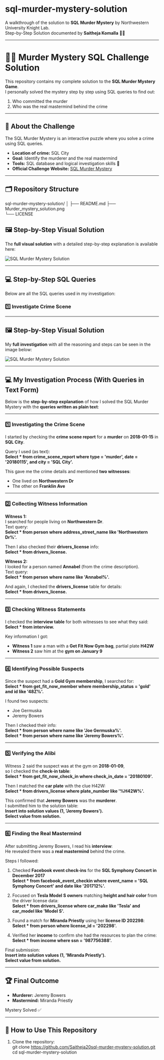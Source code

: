 # sql-murder-mystery-solution
A walkthrough of the solution to **SQL Murder Mystery** by Northwestern University Knight Lab.  
Step-by-Step Solution documented by **Saitheja Komalla** 🕵️‍♂️

---

# 🕵️‍♂️ Murder Mystery SQL Challenge Solution

This repository contains my complete solution to the **SQL Murder Mystery Game**.  
I personally solved the mystery step by step using SQL queries to find out:

1. Who committed the murder  
2. Who was the real mastermind behind the crime  

---

## 📖 About the Challenge

The SQL Murder Mystery is an interactive puzzle where you solve a crime using SQL queries.  

- **Location of crime:** SQL City  
- **Goal:** Identify the murderer and the real mastermind  
- **Tools:** SQL database and logical investigation skills 🧠  
- **Official Challenge Website:** [SQL Murder Mystery](https://mystery.knightlab.com/)

---

## 🗂️ Repository Structure
sql-murder-mystery-solution/
│
├── README.md
├── Murder_mystery_solution.png   
└── LICENSE                        


## 🖼️ Step-by-Step Visual Solution

The **full visual solution** with a detailed step-by-step explanation is available here:

![SQL Murder Mystery Solution](Murder_mystery_solution.png)

---

## 💻 Step-by-Step SQL Queries

Below are all the SQL queries used in my investigation:

### 1️⃣ Investigate Crime Scene


---

## 🖼️ Step-by-Step Visual Solution

My **full investigation** with all the reasoning and steps can be seen in the image below:

![SQL Murder Mystery Solution](Murder_mystery_solution.png)

---

## 💻 My Investigation Process (With Queries in Text Form)

Below is the **step-by-step explanation** of how I solved the SQL Murder Mystery with the **queries written as plain text**:

---

### 1️⃣ Investigating the Crime Scene

I started by checking the **crime scene report** for a **murder** on **2018-01-15** in **SQL City**.

Query I used (as text):  
**Select * from crime_scene_report where type = 'murder', date = '20180115', and city = 'SQL City'.**

This gave me the crime details and mentioned **two witnesses**:
- One lived on **Northwestern Dr**  
- The other on **Franklin Ave**

---

### 2️⃣ Collecting Witness Information

**Witness 1:**  
I searched for people living on **Northwestern Dr**.  
Text query:  
**Select * from person where address_street_name like 'Northwestern Dr%'.**

Then I also checked their **drivers_license** info:  
**Select * from drivers_license.**

**Witness 2:**  
I looked for a person named **Annabel** (from the crime description).  
Text query:  
**Select * from person where name like 'Annabel%'.**

And again, I checked the **drivers_license** table for details:  
**Select * from drivers_license.**

---

### 3️⃣ Checking Witness Statements

I checked the **interview table** for both witnesses to see what they said:  
**Select * from interview.**

Key information I got:  
- **Witness 1** saw a man with a **Get Fit Now Gym bag**, partial plate **H42W**  
- **Witness 2** saw him at the **gym on January 9**

---

### 4️⃣ Identifying Possible Suspects

Since the suspect had a **Gold Gym membership**, I searched for:  
**Select * from get_fit_now_member where membership_status = 'gold' and id like '48Z%'.**

I found two suspects:  
- Joe Germuska  
- Jeremy Bowers

Then I checked their info:  
**Select * from person where name like 'Joe Germuska%'.**  
**Select * from person where name like 'Jeremy Bowers%'.**

---

### 5️⃣ Verifying the Alibi

Witness 2 said the suspect was at the gym on **2018-01-09**,  
so I checked the **check-in table**:  
**Select * from get_fit_now_check_in where check_in_date = '20180109'.**

Then I matched the **car plate** with the clue H42W:  
**Select * from drivers_license where plate_number like '%H42W%'.**

This confirmed that **Jeremy Bowers** was the **murderer**.  
I submitted him to the solution table:  
**Insert into solution values (1, 'Jeremy Bowers').**  
**Select value from solution.**

---

### 6️⃣ Finding the Real Mastermind

After submitting Jeremy Bowers, I read his **interview**:  
He revealed there was a **real mastermind** behind the crime.

Steps I followed:

1. Checked **Facebook event check-ins** for the **SQL Symphony Concert in December 2017**  
   **Select * from facebook_event_checkin where event_name = 'SQL Symphony Concert' and date like '201712%'.**

2. Focused on **Tesla Model S owners** matching **height and hair color** from the driver license data:  
   **Select * from drivers_license where car_make like 'Tesla' and car_model like 'Model S'.**

3. Found a match for **Miranda Priestly** using her **license ID 202298**:  
   **Select * from person where license_id = '202298'.**

4. Verified her **income** to confirm she had the resources to plan the crime:  
   **Select * from income where ssn = '987756388'.**

Final submission:  
**Insert into solution values (1, 'Miranda Priestly').**  
**Select value from solution.**

---

## 🏆 Final Outcome

- **Murderer:** Jeremy Bowers  
- **Mastermind:** Miranda Priestly  

Mystery Solved ✅

---

## 🚀 How to Use This Repository

1. Clone the repository:  
   git clone https://github.com/Saitheja20sql-murder-mystery-solution.git
   cd sql-murder-mystery-solution
